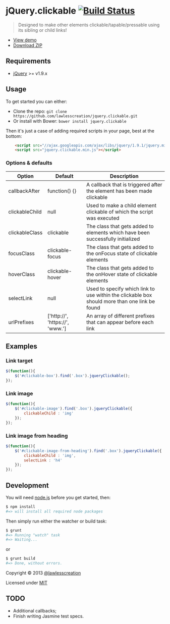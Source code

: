 # jQuery.clickable [![Build Status](https://travis-ci.org/lawlesscreation/jquery.clickable.svg?branch=master)](https://travis-ci.org/lawlesscreation/jquery.clickable)

> Designed to make other elements clickable/tapable/pressable using its sibling or child links!

 - [View demo](http://lawlesscreation.github.io/jquery.clickable/)
 - [Download ZIP](https://github.com/lawlesscreation/jquery.clickable/archive/master.zip)


## Requirements

 - [jQuery](http://jquery.com) >= v1.9.x


## Usage

To get started you can either:

 - Clone the repo: `git clone https://github.com/lawlesscreation/jquery.clickable.git`
 - Or install with Bower: `bower install jquery.clickable`

Then it's just a case of adding required scripts in your page, best at the bottom:

```html
    <script src="//ajax.googleapis.com/ajax/libs/jquery/1.9.1/jquery.min.js"></script>
    <script src="jquery.clickable.min.js"></script>
```

### Options &amp; defaults

<table>
    <thead>
        <tr>
            <th>Option</th>
            <th>Default</th>
            <th>Description</th>
        </tr>
    </thead>
    <tbody>
        <tr>
            <td>callbackAfter</td>
            <td>function() {}</td>
            <td>A callback that is triggered after the element has been made clickable</td>
        </tr>
        <tr>
            <td>clickableChild</td>
            <td>null</td>
            <td>Used to make a child element clickable of which the script was executed</td>
        </tr>
        <tr>
            <td>clickableClass</td>
            <td>clickable</td>
            <td>The class that gets added to elements which have been successfully initialized</td>
        </tr>
        <tr>
            <td>focusClass</td>
            <td>clickable-focus</td>
            <td>The class that gets added to the onFocus state of clickable elements</td>
        </tr>
        <tr>
            <td>hoverClass</td>
            <td>clickable-hover</td>
            <td>The class that gets added to the onHover state of clickable elements</td>
        </tr>
        <tr>
            <td>selectLink</td>
            <td>null</td>
            <td>Used to specify which link to use within the clickable box should more than one link be found</td>
        </tr>
        <tr>
            <td>urlPrefixes</td>
            <td>['http://', 'https://', 'www.']</td>
            <td>An array of different prefixes that can appear before each link</td>
        </tr>
    </tbody>
</table>


## Examples

### Link target

```javascript
$(function(){
    $('#clickable-box').find('.box').jqueryClickable();
});
```

### Link image

```javascript
$(function(){
    $('#clickable-image').find('.box').jqueryClickable({
        clickableChild : 'img'
    });
});
```

### Link image from heading

```javascript
$(function(){
    $('#clickable-image-from-heading').find('.box').jqueryClickable({
        clickableChild : 'img',
        selectLink : 'h4'
    });
});
```


## Development

You will need [node.js](http://nodejs.org/) before you get started, then:

```bash
$ npm install
#=> will install all required node packages
```

Then simply run either the watcher or build task:

```bash
$ grunt
#=> Running "watch" task
#=> Waiting...
```

or

```bash
$ grunt build
#=> Done, without errors.
```

Copyright &copy; 2013 [@lawlesscreation](http://twitter.com/lawlesscreation)

Licensed under [MIT](http://opensource.org/licenses/mit-license.php)


## TODO
 - Additional callbacks;
 - Finish writing Jasmine test specs.
